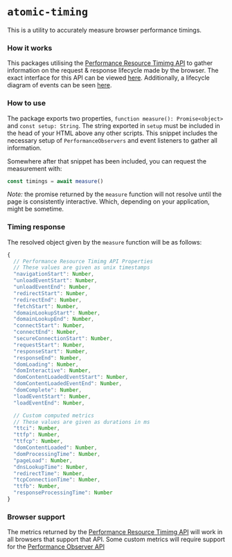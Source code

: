 # `atomic-timing`

This is a utility to accurately measure browser performance timings.

### How it works

This packages utilising the [Performance Resource Timimg API](https://developer.mozilla.org/en-US/docs/Web/API/PerformanceResourceTiming) to gather information on the request & response lifecycle made by the browser. The exact interface for this API can be viewed [here](https://www.w3.org/TR/navigation-timing/#sec-navigation-timing-interface). Additionally, a lifecycle diagram of events can be seen [here](https://www.w3.org/TR/navigation-timing/#processing-model).

### How to use

The package exports two properties, `function measure(): Promise<object>` and `const setup: String`. The string exported in `setup` must be included in the head of your HTML above any other scripts. This snippet includes the necessary setup of `PerformanceObservers` and event listeners to gather all information.

Somewhere after that snippet has been included, you can request the measurement with:

```js
const timings = await measure()
```

_Note:_ the promise returned by the `measure` function will not resolve until the page is consistently interactive. Which, depending on your application, might be sometime.

### Timing response

The resolved object given by the `measure` function will be as follows:

```js
{
  // Performance Resource Timimg API Properties
  // These values are given as unix timestamps
  "navigationStart": Number,
  "unloadEventStart": Number,
  "unloadEventEnd": Number,
  "redirectStart": Number,
  "redirectEnd": Number,
  "fetchStart": Number,
  "domainLookupStart": Number,
  "domainLookupEnd": Number,
  "connectStart": Number,
  "connectEnd": Number,
  "secureConnectionStart": Number,
  "requestStart": Number,
  "responseStart": Number,
  "responseEnd": Number,
  "domLoading": Number,
  "domInteractive": Number,
  "domContentLoadedEventStart": Number,
  "domContentLoadedEventEnd": Number,
  "domComplete": Number,
  "loadEventStart": Number,
  "loadEventEnd": Number,

  // Custom computed metrics
  // These values are given as durations in ms
  "ttci": Number,
  "ttfp": Number,
  "ttfcp": Number,
  "domContentLoaded": Number,
  "domProcessingTime": Number,
  "pageLoad": Number,
  "dnsLookupTime": Number,
  "redirectTime": Number,
  "tcpConnectionTime": Number,
  "ttfb": Number,
  "responseProcessingTime": Number
}
```

### Browser support

The metrics returned by the [Performance Resource Timimg API](https://developer.mozilla.org/en-US/docs/Web/API/PerformanceResourceTiming) will work in all browsers that support that API. Some custom metrics will require support for the [Performance Observer API](https://developer.mozilla.org/en-US/docs/Web/API/PerformanceObserver)
